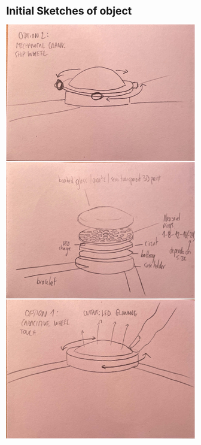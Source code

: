 # Initial Sketches of object

![](/process/object/2022-12-07-sketches/object/2022-12-07-CrankShipWheel-Gesture.jpg)
![](/process/object/2022-12-07-sketches/object/2022-12-07-MainStructure.jpg)
![](/process/object/2022-12-07-sketches/object/2022-12-07-TouchWheel-Gesture.jpg)